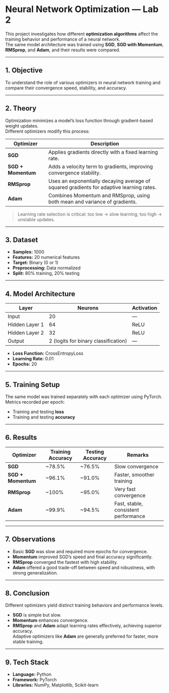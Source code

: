 # Neural Network Optimization — Lab 2

This project investigates how different **optimization algorithms** affect the training behavior and performance of a neural network.  
The same model architecture was trained using **SGD**, **SGD with Momentum**, **RMSprop**, and **Adam**, and their results were compared.

---

## 1. Objective
To understand the role of various optimizers in neural network training and compare their convergence speed, stability, and accuracy.

---

## 2. Theory
Optimization minimizes a model’s loss function through gradient-based weight updates.  
Different optimizers modify this process:

| Optimizer | Description |
|------------|-------------|
| **SGD** | Applies gradients directly with a fixed learning rate. |
| **SGD + Momentum** | Adds a velocity term to gradients, improving convergence stability. |
| **RMSprop** | Uses an exponentially decaying average of squared gradients for adaptive learning rates. |
| **Adam** | Combines Momentum and RMSprop, using both mean and variance of gradients. |

> Learning rate selection is critical: too low → slow learning; too high → unstable updates.

---

## 3. Dataset
- **Samples:** 1000  
- **Features:** 20 numerical features  
- **Target:** Binary (0 or 1)  
- **Preprocessing:** Data normalized  
- **Split:** 80% training, 20% testing  

---

## 4. Model Architecture
| Layer | Neurons | Activation |
|--------|----------|-------------|
| Input | 20 | — |
| Hidden Layer 1 | 64 | ReLU |
| Hidden Layer 2 | 32 | ReLU |
| Output | 2 (logits for binary classification) | — |

- **Loss Function:** CrossEntropyLoss  
- **Learning Rate:** 0.01  
- **Epochs:** 20  

---

## 5. Training Setup
The same model was trained separately with each optimizer using PyTorch.  
Metrics recorded per epoch:
- Training and testing **loss**
- Training and testing **accuracy**

---

## 6. Results
| Optimizer | Training Accuracy | Testing Accuracy | Remarks |
|------------|------------------|------------------|----------|
| **SGD** | ~78.5% | ~76.5% | Slow convergence |
| **SGD + Momentum** | ~96.1% | ~91.0% | Faster, smoother training |
| **RMSprop** | ~100% | ~95.0% | Very fast convergence |
| **Adam** | ~99.9% | ~94.5% | Fast, stable, consistent performance |

---

## 7. Observations
- Basic **SGD** was slow and required more epochs for convergence.  
- **Momentum** improved SGD’s speed and final accuracy significantly.  
- **RMSprop** converged the fastest with high stability.  
- **Adam** offered a good trade-off between speed and robustness, with strong generalization.

---

## 8. Conclusion
Different optimizers yield distinct training behaviors and performance levels.  
- **SGD** is simple but slow.  
- **Momentum** enhances convergence.  
- **RMSprop** and **Adam** adapt learning rates effectively, achieving superior accuracy.  
Adaptive optimizers like **Adam** are generally preferred for faster, more stable training.

---

## 9. Tech Stack
- **Language:** Python  
- **Framework:** PyTorch  
- **Libraries:** NumPy, Matplotlib, Scikit-learn  
